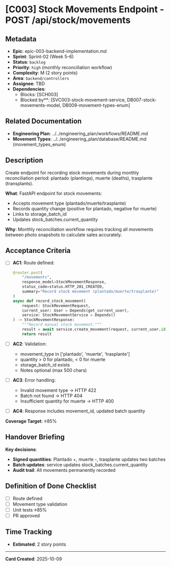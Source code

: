 # [C003] Stock Movements Endpoint - POST /api/stock/movements

## Metadata
- **Epic**: epic-003-backend-implementation.md
- **Sprint**: Sprint-02 (Week 5-6)
- **Status**: `backlog`
- **Priority**: `high` (monthly reconciliation workflow)
- **Complexity**: M (2 story points)
- **Area**: `backend/controllers`
- **Assignee**: TBD
- **Dependencies**:
  - Blocks: [SCH003]
  - Blocked by**: [SVC003-stock-movement-service, DB007-stock-movements-model, DB009-movement-types-enum]

## Related Documentation
- **Engineering Plan**: ../../engineering_plan/workflows/README.md
- **Movement Types**: ../../engineering_plan/database/README.md (movement_types_enum)

## Description

Create endpoint for recording stock movements during monthly reconciliation period: plantado (plantings), muerte (deaths), trasplante (transplants).

**What**: FastAPI endpoint for stock movements:
- Accepts movement type (plantado/muerte/trasplante)
- Records quantity change (positive for plantado, negative for muerte)
- Links to storage_batch_id
- Updates stock_batches.current_quantity

**Why**: Monthly reconciliation workflow requires tracking all movements between photo snapshots to calculate sales accurately.

## Acceptance Criteria

- [ ] **AC1**: Route defined:
  ```python
  @router.post(
      "/movements",
      response_model=StockMovementResponse,
      status_code=status.HTTP_201_CREATED,
      summary="Record stock movement (plantado/muerte/trasplante)"
  )
  async def record_stock_movement(
      request: StockMovementRequest,
      current_user: User = Depends(get_current_user),
      service: StockMovementService = Depends()
  ) -> StockMovementResponse:
      """Record manual stock movement."""
      result = await service.create_movement(request, current_user.id)
      return result
  ```

- [ ] **AC2**: Validation:
  - movement_type in ['plantado', 'muerte', 'trasplante']
  - quantity > 0 for plantado, < 0 for muerte
  - storage_batch_id exists
  - Notes optional (max 500 chars)

- [ ] **AC3**: Error handling:
  - Invalid movement type → HTTP 422
  - Batch not found → HTTP 404
  - Insufficient quantity for muerte → HTTP 400

- [ ] **AC4**: Response includes movement_id, updated batch quantity

**Coverage Target**: ≥85%

## Handover Briefing

**Key decisions**:
- **Signed quantities**: Plantado +, muerte -, trasplante updates two batches
- **Batch updates**: service updates stock_batches.current_quantity
- **Audit trail**: All movements permanently recorded

## Definition of Done Checklist

- [ ] Route defined
- [ ] Movement type validation
- [ ] Unit tests ≥85%
- [ ] PR approved

## Time Tracking
- **Estimated**: 2 story points

---

**Card Created**: 2025-10-09
